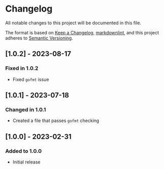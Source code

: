 # Changelog

All notable changes to this project will be documented in this file.

The format is based on [Keep a Changelog](https://keepachangelog.com/en/1.0.0/),
[markdownlint](https://dlaa.me/markdownlint/),
and this project adheres to [Semantic Versioning](https://semver.org/spec/v2.0.0.html).

## [1.0.2] - 2023-08-17

### Fixed in 1.0.2

- Fixed `gofmt` issue

## [1.0.1] - 2023-07-18

### Changed in 1.0.1

- Created a file that passes `gofmt` checking

## [1.0.0] - 2023-02-31

### Added to 1.0.0

- Initial release
